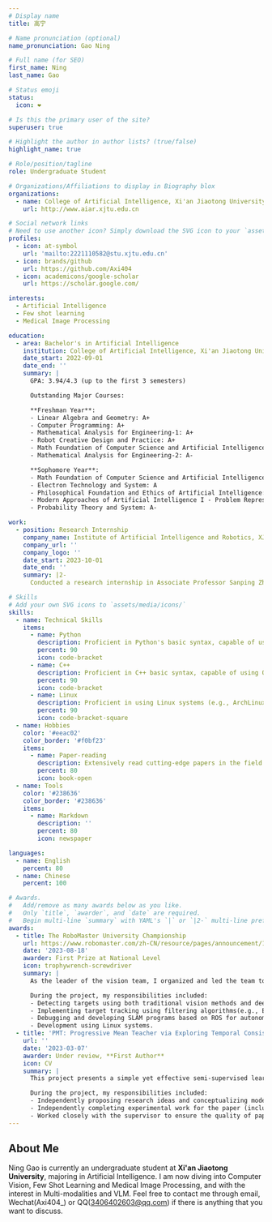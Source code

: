 ```yaml
---
# Display name
title: 高宁

# Name pronunciation (optional)
name_pronunciation: Gao Ning

# Full name (for SEO)
first_name: Ning
last_name: Gao

# Status emoji
status:
  icon: ❤️

# Is this the primary user of the site?
superuser: true

# Highlight the author in author lists? (true/false)
highlight_name: true

# Role/position/tagline
role: Undergraduate Student

# Organizations/Affiliations to display in Biography blox
organizations:
  - name: College of Artificial Intelligence, Xi'an Jiaotong University
    url: http://www.aiar.xjtu.edu.cn

# Social network links
# Need to use another icon? Simply download the SVG icon to your `assets/media/icons/` folder.
profiles:
  - icon: at-symbol
    url: 'mailto:2221110582@stu.xjtu.edu.cn'
  - icon: brands/github
    url: https://github.com/Axi404
  - icon: academicons/google-scholar
    url: https://scholar.google.com/

interests:
  - Artificial Intelligence
  - Few shot learning
  - Medical Image Processing

education:
  - area: Bachelor's in Artificial Intelligence
    institution: College of Artificial Intelligence, Xi'an Jiaotong University
    date_start: 2022-09-01
    date_end: ''
    summary: |
      GPA: 3.94/4.3 (up to the first 3 semesters)

      Outstanding Major Courses:

      **Freshman Year**:
      - Linear Algebra and Geometry: A+
      - Computer Programming: A+
      - Mathematical Analysis for Engineering-1: A+
      - Robot Creative Design and Practice: A+
      - Math Foundation of Computer Science and Artificial Intelligence I: A
      - Mathematical Analysis for Engineering-2: A-

      **Sophomore Year**:
      - Math Foundation of Computer Science and Artificial Intelligence II: A
      - Electron Technology and System: A
      - Philosophical Foundation and Ethics of Artificial Intelligence: A
      - Modern Approaches of Artificial Intelligence I - Problem Representation and Solving: A-
      - Probability Theory and System: A-

work:
  - position: Research Internship
    company_name: Institute of Artificial Intelligence and Robotics, XJTU
    company_url: ''
    company_logo: ''
    date_start: 2023-10-01
    date_end: ''
    summary: |2-
      Conducted a research internship in Associate Professor Sanping Zhou’s lab, independently leading a project on Few Shot Learning. Engaged in academic discussions and produced significant research contributions.

# Skills
# Add your own SVG icons to `assets/media/icons/`
skills:
  - name: Technical Skills
    items:
      - name: Python
        description: Proficient in Python's basic syntax, capable of using Numpy, Pandas, and SciPy for data processing. Skilled in utilizing PyTorch with extensive experience in code implementation.
        percent: 90
        icon: code-bracket
      - name: C++
        description: Proficient in C++ basic syntax, capable of using OpenCV and ROS for computer vision and robotics programming, and familiar with using data processing libraries such as Eigen. Experienced in complex projects (e.g., RoboMaster vision group framework and algorithm details).
        percent: 90
        icon: code-bracket
      - name: Linux
        description: Proficient in using Linux systems (e.g., ArchLinux/Ubuntu), well-versed in common commands and SSH operations, with experience in using Linux-based servers for research project environment configuration, programming, and execution, as well as application development.
        percent: 90
        icon: code-bracket-square
  - name: Hobbies
    color: '#eeac02'
    color_border: '#f0bf23'
    items:
      - name: Paper-reading
        description: Extensively read cutting-edge papers in the field of artificial intelligence, possessing insights into advanced research in computer vision, and have explored key papers in major areas.
        percent: 80
        icon: book-open
  - name: Tools
    color: '#238636'
    color_border: '#238636'
    items:
      - name: Markdown
        description: ''
        percent: 80
        icon: newspaper

languages:
  - name: English
    percent: 80
  - name: Chinese
    percent: 100

# Awards.
#   Add/remove as many awards below as you like.
#   Only `title`, `awarder`, and `date` are required.
#   Begin multi-line `summary` with YAML's `|` or `|2-` multi-line prefix and indent 2 spaces below.
awards:
  - title: The RoboMaster University Championship
    url: https://www.robomaster.com/zh-CN/resource/pages/announcement/1617
    date: '2023-08-18'
    awarder: First Prize at National Level
    icon: trophywrench-screwdriver
    summary: |
      As the leader of the vision team, I organized and led the team to build the visual framework, implement algorithms, deploy, and maintain them. I undertook the main responsibilities in the project. I collaborated with the mechanical and electrical control teams and led the team to win the first prize nationwide for building a robot from scratch.

      During the project, my responsibilities included:
      - Detecting targets using both traditional vision methods and deep learning.
      - Implementing target tracking using filtering algorithms(e.g., EKF).
      - Debugging and developing SLAM programs based on ROS for autonomous navigation and obstacle avoidance.
      - Development using Linux systems.
  - title: 'PMT: Progressive Mean Teacher via Exploring Temporal Consistency for Semi-Supervised'
    url: ''
    date: '2023-03-07'
    awarder: Under review, **First Author**
    icon: CV
    summary: |
      This project presents a simple yet effective semi-supervised learning framework for medical image segmentation. It constructs two sets of Mean Teacher models to form a co-training framework and **leverages the diversity between the representational capabilities of different networks** at different iterations **to build stable diversity among models**. Subsequently, it utilizes pseudo-label filtering and difference-driven alignment **to introduce robust regularization constraints for training**. The paper **achieves state-of-the-art performance** in the field and validates the method's generalization ability across various datasets.

      During the project, my responsibilities included:
      - Independently proposing research ideas and conceptualizing model implementation.
      - Independently completing experimental work for the paper (including comparative experiments and ablation studies)
      - Worked closely with the supervisor to ensure the quality of paper writing, figure drawing and addressing rebuttals.
---
```


## About Me

Ning Gao is currently an undergraduate student at **Xi'an Jiaotong University**, majoring in Artificial Intelligence. I am now diving into Computer Vision, Few Shot Learning and Medical Image Processing, and with the interest in Multi-modalities and VLM. Feel free to contact me through email, Wechat(Axi404_) or QQ(3406402603@qq.com) if there is anything that you want to discuss.